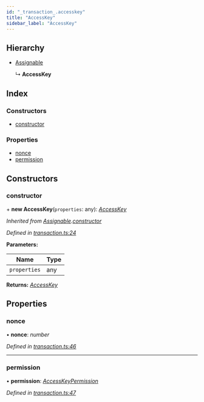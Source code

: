 ```yaml
---
id: "_transaction_.accesskey"
title: "AccessKey"
sidebar_label: "AccessKey"
---
```


## Hierarchy

* [Assignable](_transaction_.assignable.md)

  ↳ **AccessKey**

## Index

### Constructors

* [constructor](_transaction_.accesskey.md#constructor)

### Properties

* [nonce](_transaction_.accesskey.md#nonce)
* [permission](_transaction_.accesskey.md#permission)

## Constructors

###  constructor

\+ **new AccessKey**(`properties`: any): *[AccessKey](_transaction_.accesskey.md)*

*Inherited from [Assignable](_transaction_.assignable.md).[constructor](_transaction_.assignable.md#constructor)*

*Defined in [transaction.ts:24](https://github.com/nearprotocol/nearlib/blob/12d9667/src.ts/transaction.ts#L24)*

**Parameters:**

Name | Type |
------ | ------ |
`properties` | any |

**Returns:** *[AccessKey](_transaction_.accesskey.md)*

## Properties

###  nonce

• **nonce**: *number*

*Defined in [transaction.ts:46](https://github.com/nearprotocol/nearlib/blob/12d9667/src.ts/transaction.ts#L46)*

___

###  permission

• **permission**: *[AccessKeyPermission](_transaction_.accesskeypermission.md)*

*Defined in [transaction.ts:47](https://github.com/nearprotocol/nearlib/blob/12d9667/src.ts/transaction.ts#L47)*